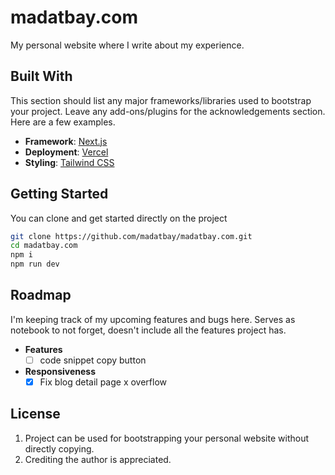 # madatbay.com

My personal website where I write about my experience.

## Built With

This section should list any major frameworks/libraries used to bootstrap your project. Leave any add-ons/plugins for the acknowledgements section. Here are a few examples.

- **Framework**: [Next.js](https://nextjs.org/)
- **Deployment**: [Vercel](https://vercel.com)
- **Styling**: [Tailwind CSS](https://tailwindcss.com)

## Getting Started

You can clone and get started directly on the project

```bash
git clone https://github.com/madatbay/madatbay.com.git
cd madatbay.com
npm i
npm run dev
```

## Roadmap

I'm keeping track of my upcoming features and bugs here. Serves as notebook to not forget, doesn't include all the features project has.

- **Features**
  - [ ] code snippet copy button
- **Responsiveness**
  - [x] Fix blog detail page x overflow

## License

1. Project can be used for bootstrapping your personal website without directly copying.
2. Crediting the author is appreciated.

